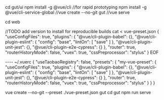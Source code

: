 
cd gut/ui
npm install -g @vue/cli
//for rapid prototyping
npm install -g @vue/cli-service-global
//vue create --no-git gut
//vue serve


cd web

//TODO add version to install for reproducible builds
cat <<EOF > vue-preset.json
 {
      "useConfigFiles": true,
      "plugins": {
        "@vue/cli-plugin-babel": {},
        "@vue/cli-plugin-eslint": {
          "config": "base",
          "lintOn": [
            "save"
          ]
        },
        "@vue/cli-plugin-unit-jest": {},
        "@vue/cli-plugin-e2e-cypress": {}
      },
      "router": true,
      "routerHistoryMode": false,
      "vuex": true,
      "cssPreprocessor": "stylus"
}
EOF

---- ~/.vuerc
{
  "useTaobaoRegistry": false,
  "presets": {
    "my-vue-preset": {
      "useConfigFiles": true,
      "plugins": {
        "@vue/cli-plugin-babel": {},
        "@vue/cli-plugin-eslint": {
          "config": "base",
          "lintOn": [
            "save"
          ]
        },
        "@vue/cli-plugin-unit-jest": {},
        "@vue/cli-plugin-e2e-cypress": {}
      },
      "router": true,
      "routerHistoryMode": false,
      "vuex": true,
      "cssPreprocessor": "stylus"
    }
  }
}

vue create --no-git --preset ./vue-preset.json gut
cd gut
npm run serve
